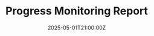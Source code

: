 ---
title: Progress Monitoring Report
linkTitle: Progress Monitoring Report
date: '2025-05-01T21:00:00Z'
weight: 1
description: No content
draft: false
ref: progress-monitoring-report
---
